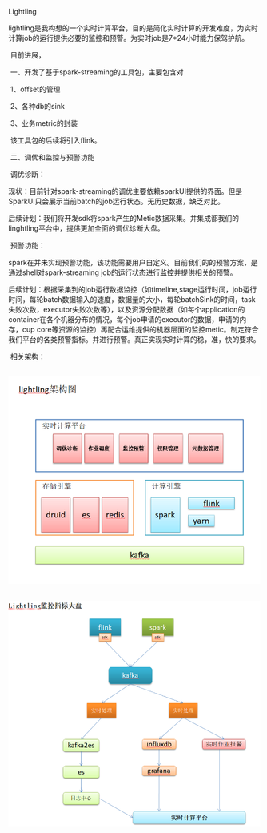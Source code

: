 Lightling

​       lightling是我构想的一个实时计算平台，目的是简化实时计算的开发难度，为实时计算job的运行提供必要的监控和预警。为实时job是7*24小时能力保驾护航。

​       目前进展，

​          一、开发了基于spark-streaming的工具包，主要包含对

​           1、offset的管理

​           2、各种db的sink

​           3、业务metric的封装

​      该工具包的后续将引入flink。

​        二、调优和监控与预警功能

​           调优诊断：

​               现状：目前针对spark-streaming的调优主要依赖sparkUI提供的界面。但是SparkUI只会展示当前batch的job运行状态。无历史数据，缺乏对比。

​               后续计划：我们将开发sdk将spark产生的Metic数据采集。并集成都我们的linghtling平台中，提供更加全面的调优诊断大盘。

​            预警功能：

​                  spark在并未实现预警功能，该功能需要用户自定义。目前我们的的预警方案，是通过shell对spark-streaming job的运行状态进行监控并提供相关的预警。

​                 后续计划：根据采集到的job运行数据监控（如timeline,stage运行时间，job运行时间，每轮batch数据输入的速度，数据量的大小，每轮batchSink的时间，task失败次数，executor失败次数等），以及资源分配数据（如每个application的container在各个机器分布的情况，每个job申请的executor的数据，申请的内存，cup core等资源的监控）再配合运维提供的机器层面的监控metic。制定符合我们平台的各类预警指标。并进行预警。真正实现实时计算的稳，准，快的要求。

​        相关架构：

​                ![](https://github.com/dakongyi2014/lightling/blob/master/lightling%E6%9E%B6%E6%9E%84%E5%9B%BE.png)

​               ![](https://github.com/dakongyi2014/lightling/blob/master/monitor.png)

​                           

​             